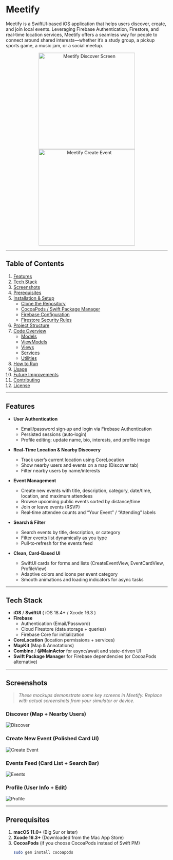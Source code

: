# Meetify

Meetify is a SwiftUI‐based iOS application that helps users discover, create, and join local events. Leveraging Firebase Authentication, Firestore, and real‐time location services, Meetify offers a seamless way for people to connect around shared interests—whether it’s a study group, a pickup sports game, a music jam, or a social meetup.

<p align="center">
  <img src="https://raw.githubusercontent.com/CosmasMandikonza/meetfiy/main/Resources/Screenshots/DiscoverView.png" alt="Meetify Discover Screen" width="300"/>
  <img src="https://raw.githubusercontent.com/CosmasMandikonza/meetfiy/main/Resources/Screenshots/CreateEventView.png" alt="Meetify Create Event" width="300"/>
</p>

---

## Table of Contents

1. [Features](#features)  
2. [Tech Stack](#tech-stack)  
3. [Screenshots](#screenshots)  
4. [Prerequisites](#prerequisites)  
5. [Installation & Setup](#installation--setup)  
   - [Clone the Repository](#clone-the-repository)  
   - [CocoaPods / Swift Package Manager](#cocoapods--swift-package-manager)  
   - [Firebase Configuration](#firebase-configuration)  
   - [Firestore Security Rules](#firestore-security-rules)  
6. [Project Structure](#project-structure)  
7. [Code Overview](#code-overview)  
   - [Models](#models)  
   - [ViewModels](#viewmodels)  
   - [Views](#views)  
   - [Services](#services)  
   - [Utilities](#utilities)  
8. [How to Run](#how-to-run)  
9. [Usage](#usage)  
10. [Future Improvements](#future-improvements)  
11. [Contributing](#contributing)  
12. [License](#license)  

---

## Features

- **User Authentication**  
  - Email/password sign‐up and login via Firebase Authentication  
  - Persisted sessions (auto‐login)  
  - Profile editing: update name, bio, interests, and profile image  

- **Real‐Time Location & Nearby Discovery**  
  - Track user’s current location using CoreLocation  
  - Show nearby users and events on a map (Discover tab)  
  - Filter nearby users by name/interests  

- **Event Management**  
  - Create new events with title, description, category, date/time, location, and maximum attendees  
  - Browse upcoming public events sorted by distance/time  
  - Join or leave events (RSVP)  
  - Real‐time attendee counts and “Your Event” / “Attending” labels  

- **Search & Filter**  
  - Search events by title, description, or category  
  - Filter events list dynamically as you type  
  - Pull‐to‐refresh for the events feed  

- **Clean, Card‐Based UI**  
  - SwiftUI cards for forms and lists (CreateEventView, EventCardView, ProfileView)  
  - Adaptive colors and icons per event category  
  - Smooth animations and loading indicators for async tasks  

---

## Tech Stack

- **iOS** / **SwiftUI** ( iOS 18.4+ / Xcode 16.3 )  
- **Firebase**  
  - Authentication (Email/Password)  
  - Cloud Firestore (data storage + queries)  
  - Firebase Core for initialization  
- **CoreLocation** (location permissions + services)  
- **MapKit** (Map & Annotations)  
- **Combine** / **@MainActor** for async/await and state-driven UI  
- **Swift Package Manager** for Firebase dependencies (or CocoaPods alternative)  

---

## Screenshots

> _These mockups demonstrate some key screens in Meetify. Replace with actual screenshots from your simulator or device._

### Discover (Map + Nearby Users)
![Discover](Resources/Screenshots/DiscoverView.png)

### Create New Event (Polished Card UI)
![Create Event](Resources/Screenshots/CreateEventView.png)

### Events Feed (Card List + Search Bar)
![Events](Resources/Screenshots/EventsView.png)

### Profile (User Info + Edit)
![Profile](Resources/Screenshots/ProfileView.png)

---

## Prerequisites

1. **macOS 11.0+** (Big Sur or later)  
2. **Xcode 16.3+** (Downloaded from the Mac App Store)  
3. **CocoaPods** (if you choose CocoaPods instead of Swift PM)  
   ```bash
   sudo gem install cocoapods
